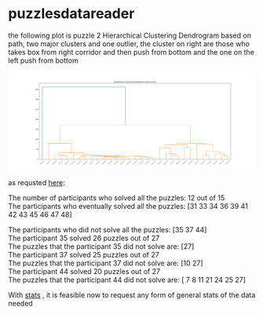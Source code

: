# puzzlesdatareader
the following plot is puzzle 2 Hierarchical Clustering Dendrogram based on path, two major clusters and one outlier, the cluster on right are those who takes box from right corridor and then push from bottom and the one on the left push from bottom 

![alt text](https://github.com/jinanallan/puzzlesdata/blob/main/Plots_Text/Hierarchical%20Clustering%20Dendrogram%20based%20on%20path%20puzzle%202.png?raw=true)


as requsted [here](https://github.com/svetlanalevit/puzzle-scenes/projects/1#card-88830295):  

The number of participants who solved all the puzzles: 12 out of 15  
The participants who eventually solved all the puzzles:  [31 33 34 36 39 41 42 43 45 46 47 48]  
  
The participants who did not solve all the puzzles:  [35 37 44]  
The participant 35 solved 26 puzzles out of 27  
The puzzles that the participant 35 did not solve are: [27]  
The participant 37 solved 25 puzzles out of 27  
The puzzles that the participant 37 did not solve are: [10 27]  
The participant 44 solved 20 puzzles out of 27  
The puzzles that the participant 44 did not solve are: [ 7  8 11 21 24 25 27]  

With [stats](https://github.com/jinanallan/puzzlesdata/blob/main/stats.py) , it is feasible now to request any form of general stats of the data needed
